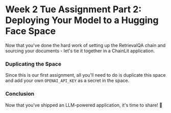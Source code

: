# Week 2 Tue Assignment Part 2: Deploying Your Model to a Hugging Face Space

Now that you've done the hard work of setting up the RetrievalQA chain and sourcing your documents - let's tie it together in a ChainLit application.

### Duplicating the Space

Since this is our first assignment, all you'll need to do is duplicate this space and add your own `OPENAI_API_KEY` as a secret in the space.

### Conclusion

Now that you've shipped an LLM-powered application, it's time to share! 🚀

